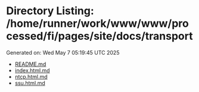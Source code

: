 # Directory Listing: /home/runner/work/www/www/processed/fi/pages/site/docs/transport
Generated on: Wed May  7 05:19:45 UTC 2025

- [README.md](README.md)
- [index.html.md](index.html.md)
- [ntcp.html.md](ntcp.html.md)
- [ssu.html.md](ssu.html.md)

